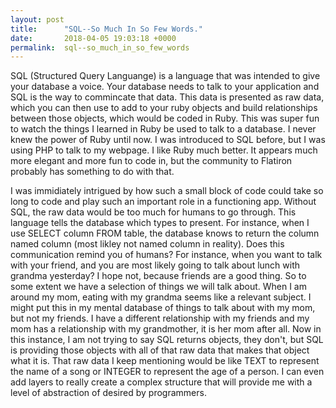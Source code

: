 ```yaml
---
layout: post
title:      "SQL--So Much In So Few Words."
date:       2018-04-05 19:03:18 +0000
permalink:  sql--so_much_in_so_few_words
---
```



SQL (Structured Query Languange) is a language that was intended to give your database a voice. Your database needs to talk to your application and SQL is the way to commincate that data. This data is presented as raw data, which you can then use to add to your ruby objects and build relationships between those objects, which would be coded in Ruby. This was super fun to watch the things I learned in Ruby be used to talk to a database. I never knew the power of Ruby until now. I was introduced to SQL before, but I was using PHP to talk to my webpage. I like Ruby much better. It appears much more elegant and more fun to code in, but the community to Flatiron probably has something to do with that. 

I was immidiately intrigued by how such a small block of code could take so long to code and play such an important role in a functioning app. Without SQL, the raw data would be too much for humans to go through. This language tells the database which types to present. For instance, when I use SELECT column FROM table, the database knows to return the column named column (most likley not named column in reality). Does this communication remind you of humans? For instance, when you want to talk with your friend, and you are most likely going to talk about lunch with grandma yesterday? I hope not, because friends are a good thing. So to some extent we have a selection of things we will talk about. When I am around my mom, eating with my grandma seems like a relevant subject. I might put this in my mental database of things to talk about with my mom, but not my friends. I have a different relationship with my friends and my mom has a relationship with my grandmother, it is her mom after all. Now in this instance, I am not trying to say SQL returns objects, they don't, but SQL is providing those objects with all of that raw data that makes that object what it is. That raw data I keep mentioning would be like TEXT to represent the name of a song or INTEGER to represent the age of a person. I can even add layers to really create a complex  structure that will provide me with a level of abstraction of desired by programmers.  
